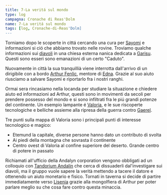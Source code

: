 ```yaml
---
title: 7-La veritá sul mondo
type: log
campagna: Cronache di Reas'Dolm
name: 7-La veritá sul mondo
tags: [log, Cronache-di-Reas'Dolm]
---
```


Torniamo dopo le scoperte in cittá cercando una cura per [Sayomi](Sayomi%20Zenko.md) e informazioni si ció che abbiamo trovato nelle rovine. Troviamo qualche informazioni sui [diavoli](Diavoli.md) in una chiesa esterna nanica dedicata a [Garisu](_Divinità%20minori.md). Questi sono esseri  sono emanazioni di un certo "Caduto".

Nuovamente in città la sua tranquillià viene interrotta dall'arrivo di un dirigibile con a bordo [Arthur Fenlic](Arthur%20Fenlic), mentore di [Edna](Professoressa%20Edna%20Fuume.md). Grazie al suo aiuto riusciamo a salvare Sayomi e riportarlo fra i nostri ranghi.

Ormai sera rincasiamo nella locanda per studiare la situazione e chiedere aiuto ed informazioni ad Arthur, questi sono in movimenti da secoli per prendere possesso del mondo e si sono infiltrati fra le piú grandi potenze del continente. Un esempio lampante é [Valoria](Tirannia%20di%20Valoria.md), e le sue riscoperte tecnologiche e belliche assieme alla ripresa della guerra contro [Gaerel](Regno%20di%20Gaerel.md).

Tre punti sulla mappa di Valoria sono i principali punti di interesse tecnologico e magico:
- Etemund la capitale, diverse persone hanno dato un contributo di svolta
- Ai piedi della montagna che sovrasta il continente
- Centro ovest di Valoria al confine superiore del deserto. Grande centro di potere in passato

Richiamati all'ufficio della Andalyn corporation vengono obbligati ad un colloquio con [Tandorium Andalin](Tandorium%20Andalin.md) che cerca di dissuaderli dal'investigare sui diavoli, ma il gruppo vuole sapere la verità mettendo a tacere il datore e ottenendo un aiuto monetario e fisico. Tornati in taverna si decide di partire immediatamente verso [Lisenia](Lisenia.md) grazie alla mongolfiera di Arthur per poter parlare meglio su che cosa fare contro questa minaccia.